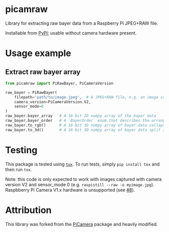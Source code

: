 # picamraw
Library for extracting raw bayer data from a Raspberry Pi JPEG+RAW file.

Installable from [PyPI](https://pypi.org/project/picamraw/); usable without camera hardware present.


# Usage example
## Extract raw bayer array
```python
from picamraw import PiRawBayer, PiCameraVersion

raw_bayer = PiRawBayer(
    filepath='path/to/image.jpeg',  # A JPEG+RAW file, e.g. an image captured using raspistill with the "--raw" flag
    camera_version=PiCameraVersion.V2,
    sensor_mode=0
)
raw_bayer.bayer_array   # A 16-bit 2D numpy array of the bayer data
raw_bayer.bayer_order   # A `BayerOrder` enum that describes the arrangement of the R,G,G,B pixels in the bayer_array
raw_bayer.to_rgb()      # A 16-bit 3D numpy array of bayer data collapsed into RGB channels (see docstring for details).
raw_bayer.to_3d()       # A 16-bit 3D numpy array of bayer data split into RGB channels (see docstring for details).
```


# Testing

This package is tested using [`tox`](https://tox.readthedocs.io/).
To run tests, simply `pip install tox` and then run `tox`.

Note: this code is only expected to work with images captured with camera version V2 and sensor_mode 0 (e.g. `raspistill --raw -o myimage.jpg`). Raspbberry Pi Camera V1.x hardware is unsupported (see [#8](https://github.com/OsmoSystems/picamraw/issues/8)).


# Attribution
This library was forked from the [PiCamera](https://github.com/waveform80/picamera) package and heavily modified.
